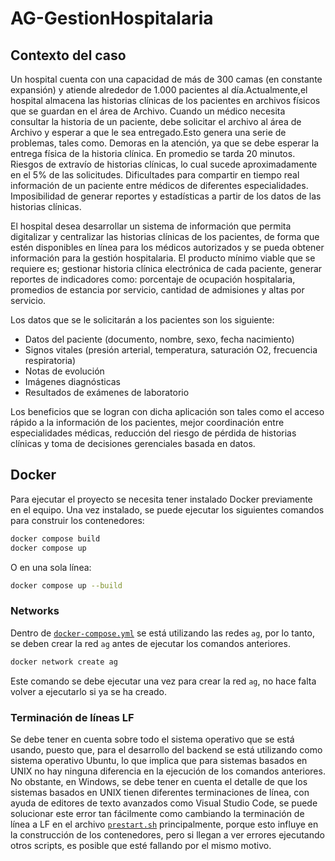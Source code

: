 # AG-GestionHospitalaria

## Contexto del caso

Un hospital cuenta con una capacidad de más de 300 camas (en constante expansión) y atiende alrededor de 1.000 pacientes al día.Actualmente,el hospital almacena las historias clínicas de los pacientes en archivos físicos que se guardan en el área de Archivo. Cuando un médico necesita consultar la historia de un paciente, debe solicitar el archivo al área de Archivo y esperar a que le sea entregado.Esto genera una serie de problemas, tales como. Demoras en la atención, ya que se debe esperar la entrega física de la historia clínica. En promedio se tarda 20 minutos. Riesgos de extravío de historias clínicas, lo cual sucede aproximadamente en el 5% de las solicitudes. Dificultades para compartir en tiempo real información de un paciente entre médicos de diferentes especialidades. Imposibilidad de generar reportes y estadísticas a partir de los datos de las historias clínicas.

El hospital desea desarrollar un sistema de información que permita digitalizar y centralizar las historias clínicas de los pacientes, de forma que estén disponibles en línea para los médicos autorizados y se pueda obtener información para la gestión hospitalaria. El producto mínimo viable que se requiere es; gestionar historia clínica electrónica de cada paciente, generar reportes de indicadores como: porcentaje de ocupación hospitalaria, promedios de estancia por servicio, cantidad de admisiones y altas por servicio.

Los datos que se le solicitarán a los pacientes son los siguiente:

- Datos del paciente (documento, nombre, sexo, fecha nacimiento)
- Signos vitales (presión arterial, temperatura, saturación O2, frecuencia respiratoria)
- Notas de evolución
- Imágenes diagnósticas
- Resultados de exámenes de laboratorio

Los beneficios que se logran con dicha aplicación son tales como el acceso rápido a la información de los pacientes, mejor coordinación entre especialidades médicas, reducción del riesgo de pérdida de historias clínicas y toma de decisiones gerenciales basada en datos.

## Docker

Para ejecutar el proyecto se necesita tener instalado Docker previamente en el equipo. Una vez instalado, se puede ejecutar los siguientes comandos para construir los contenedores:

```bash
docker compose build
docker compose up
```

O en una sola línea:

```bash
docker compose up --build
```

### Networks

Dentro de [`docker-compose.yml`](./docker-compose.yml) se está utilizando las redes `ag`, por lo tanto, se deben crear la red `ag` antes de ejecutar los comandos anteriores.

```bash
docker network create ag
```

Este comando se debe ejecutar una vez para crear la red `ag`, no hace falta volver a ejecutarlo si ya se ha creado.

### Terminación de líneas LF

Se debe tener en cuenta sobre todo el sistema operativo que se está usando, puesto que, para el desarrollo del backend se está utilizando como sistema operativo Ubuntu, lo que implica que para sistemas basados en UNIX no hay ninguna diferencia en la ejecución de los comandos anteriores. No obstante, en Windows, se debe tener en cuenta el detalle de que los sistemas basados en UNIX tienen diferentes terminaciones de línea, con ayuda de editores de texto avanzados como Visual Studio Code, se puede solucionar este error tan fácilmente como cambiando la terminación de línea a LF en el archivo [`prestart.sh`](./backend/scripts/prestart.sh) principalmente, porque esto influye en la construcción de los contenedores, pero si llegan a ver errores ejecutando otros scripts, es posible que esté fallando por el mismo motivo.
